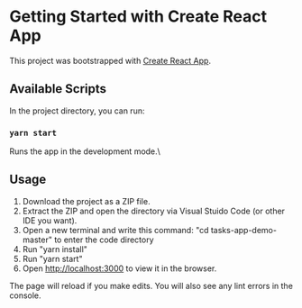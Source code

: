 # Getting Started with Create React App

This project was bootstrapped with [Create React App](https://github.com/facebook/create-react-app).

## Available Scripts

In the project directory, you can run:

### `yarn start`

Runs the app in the development mode.\


## Usage

1. Download the project as a ZIP file.
2. Extract the ZIP and open the directory via Visual Stuido Code (or other IDE you want).
3. Open a new terminal and write this command: "cd tasks-app-demo-master" to enter the code directory
4. Run "yarn install"
5. Run "yarn start"
6. Open [http://localhost:3000](http://localhost:3000) to view it in the browser.

The page will reload if you make edits.
You will also see any lint errors in the console.